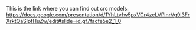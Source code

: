 This is the link where you can find out crc models:
https://docs.google.com/presentation/d/1YhLtvfw5pxVCr4zeLVPlnrVg9l3FrXrktQaSlpfHuZw/edit#slide=id.gf7facfe5e2_1_0
